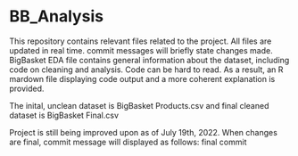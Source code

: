 # BB_Analysis
This repository contains relevant files related to the project. All files are updated in real time. commit messages will briefly state changes made. BigBasket EDA file contains general information about the dataset, including code on cleaning and analysis. Code can be hard to read. As a result, an R mardown file displaying code output and a more coherent explanation is provided.

The inital, unclean dataset is BigBasket Products.csv and final cleaned dataset is BigBasket Final.csv

Project is still being improved upon as of July 19th, 2022. When changes are final, commit message will displayed as follows: final commit
